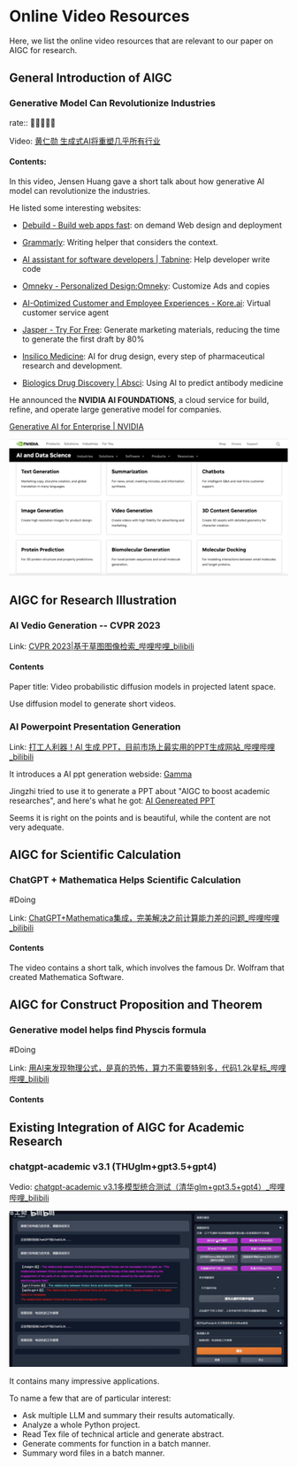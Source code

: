 # Online Video Resources



Here, we list the online video resources that are relevant to our paper on AIGC for research.



## General Introduction of AIGC

### Generative Model Can Revolutionize Industries

rate:: 🌟🌟🌟🌟🌟

Video: [黄仁勋 生成式AI将重塑几乎所有行业](https://www.bilibili.com/video/BV1Hs4y1J7vf/?share_source=copy_web&vd_source=ec326eb231ce641ac970740d9f56f05c)

#### Contents:

In this video, Jensen Huang gave a short talk about how generative AI model can revolutionize the industries.

He listed some interesting websites:

- [Debuild - Build web apps fast](https://debuild.app/): on demand Web design and deployment 

- [Grammarly](https://app.grammarly.com/): Writing helper that considers the context.

- [AI assistant for software developers | Tabnine](https://www.tabnine.com/): Help developer write code
- [Omneky - Personalized Design:Omneky](https://www.omneky.com/): Customize Ads and copies
- [AI-Optimized Customer and Employee Experiences - Kore.ai](https://kore.ai/): Virtual customer service agent
- [Jasper - Try For Free](https://www.jasper.ai/free-trial?_from=ads&fp_sid=1-g-CjwKCAjw3POhBhBQEiwAqTCuBv6vmasjLJsdhI3wzvfLV26sWD3v9NF43wJfPCoKCqvsJ8gLu6JYLRoC5VQQAvD_BwE): Generate marketing materials, reducing the time to generate the first draft by 80%
- [Insilico Medicine](https://insilico.com/): AI for drug design, every step of pharmaceutical research and development.
-  [Biologics Drug Discovery | Absci](https://www.absci.com/): Using AI to predict antibody medicine

He announced the **NVIDIA AI FOUNDATIONS**, a cloud service for build, refine, and operate large generative model for companies.

[Generative AI for Enterprise | NVIDIA](https://www.nvidia.com/en-sg/ai-data-science/generative-ai/)

![image-20230417214024293](./Online_Video_Resources.assets/image-20230417214024293.png)

## AIGC for Research Illustration



### AI Vedio Generation -- CVPR 2023

Link: [CVPR 2023|基于草图图像检索_哔哩哔哩_bilibili](https://www.bilibili.com/video/BV15o4y1H7LA/?spm_id_from=333.999.0.0)

#### Contents

Paper title: Video probabilistic diffusion models in projected latent space.

Use diffusion model to generate short videos.



### AI Powerpoint Presentation Generation

Link: [打工人利器！AI 生成 PPT，目前市场上最实用的PPT生成网站_哔哩哔哩_bilibili](https://www.bilibili.com/video/BV14M4y1U7wU/?spm_id_from=333.999.0.0&vd_source=57ac3ae5415445af2ffe1e61e1722d73)

It introduces a AI ppt generation webside: [Gamma](https://gamma.app/)

Jingzhi tried to use it to generate a PPT about "AIGC to boost academic researches", and here's what he got: [AI Genereated PPT](https://gamma.app/docs/AIGC-for-Boosting-Academic-Researches-alvtmnp0ozxinlu)

Seems it is right on the points and is beautiful, while the content are not very adequate.



## AIGC for Scientific Calculation

### ChatGPT + Mathematica Helps Scientific Calculation

#Doing

Link: [ChatGPT+Mathematica集成，完美解决之前计算能力差的问题_哔哩哔哩_bilibili](https://www.bilibili.com/video/BV1ov4y1G7hv/?spm_id_from=333.999.0.0&vd_source=57ac3ae5415445af2ffe1e61e1722d73)

#### Contents

The video contains a short talk, which involves the famous Dr. Wolfram that created Mathematica Software.



## AIGC for Construct Proposition and Theorem

### Generative model helps find Physcis formula

#Doing

Link: [用AI来发现物理公式，是真的恐怖，算力不需要特别多，代码1.2k星标_哔哩哔哩_bilibili](https://www.bilibili.com/video/BV1Bo4y1W7Er/?spm_id_from=333.999.0.0&vd_source=57ac3ae5415445af2ffe1e61e1722d73)

#### Contents



## Existing Integration of AIGC for Academic Research



### chatgpt-academic v3.1 (THUglm+gpt3.5+gpt4)

Vedio: [chatgpt-academic v3.1多模型统合测试（清华glm+gpt3.5+gpt4）_哔哩哔哩_bilibili](https://www.bilibili.com/video/BV1wT411p7yf/?spm_id_from=333.999.0.0&vd_source=57ac3ae5415445af2ffe1e61e1722d73)

![image-20230419000418490](./Online_Video_Resources.assets/image-20230419000418490.png)

It contains many impressive applications.

To name a few that are of particular interest:

- Ask multiple LLM and summary their results automatically.
- Analyze a whole Python project.
- Read Tex file of technical article and generate abstract.
- Generate comments for function in a batch manner.
- Summary word files in a batch manner.

